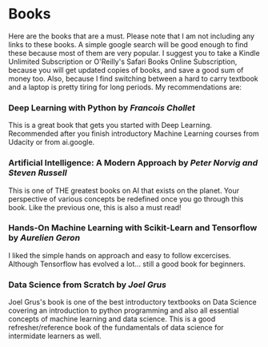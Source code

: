 # Books
Here are the books that are a must. Please note that I am not including any links to these books. A simple google search will be good enough to find these because most of them are very popular. I suggest you to take a Kindle Unlimited Subscription or O'Reilly's Safari Books Online Subscription, because you will get updated copies of books, and save a good sum of money too. Also, because I find switching between a hard to carry textbook and a laptop is pretty tiring for long periods. My recommendations are:

### Deep Learning with Python by _Francois Chollet_
This is a great book that gets you started with Deep Learning. Recommended after you finish introductory Machine Learning courses from Udacity or from ai.google.

###  Artificial Intelligence: A Modern Approach by _Peter Norvig and Steven Russell_
This is one of THE greatest books on AI that exists on the planet. Your perspective of various concepts be redefined once you go through this book. Like the previous one, this is also a must read!

### Hands-On Machine Learning with Scikit-Learn and Tensorflow by _Aurelien Geron_

I liked the simple hands on approach and easy to follow excercises. Although Tensorflow has evolved a lot... still a good book for beginners.

### Data Science from Scratch by _Joel Grus_

Joel Grus's book is one of the best introductory textbooks on Data Science covering an introduction to python programming and also all essential concepts of machine learning and data science. This is a good refresher/reference book of the fundamentals of data science for  intermidate learners as well.

